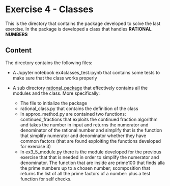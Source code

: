 # Exercise 4 - Classes 

This is the directory that contains the package developed to solve the last exercise.
In the package is developed a class that handles **RATIONAL NUMBERS**

## Content
The directory contains the following files:

* A Jupyter notebook ex4classes_test.ipynb that contains some tests to make sure that the class works properly

* A sub directory [rational_package](rational_package) that effectively contains all the modules and the class. More specifically:
	- The file to initialize the package
	- rational_class.py that contains the definition of the class
	- In approx_method.py are contained two functions: continued_fractions that exploits the continued fraction algorithm and takes the number in input and returns the numerator and denominator of the rational number and simplify that is the function that simplify numerator and denominator whether they have common factors (that are found exploiting the functions developed for exercise 3)
	- In ex3_5_module.py there is the module developed for the previous exercise that that is needed in order to simplify the numerator and denominator. The function that are inside are prime100 that finds alla the prime numbers up to a chosen number; scomposition that returns the list of all the prime factors of a number: plus a test function for self checks.

